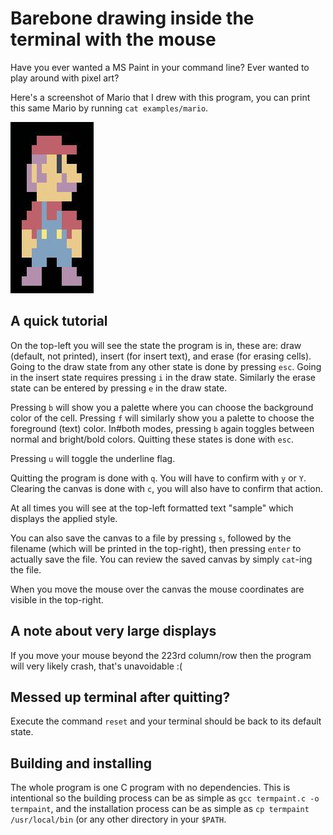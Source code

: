 # Barebone drawing inside the terminal with the mouse

Have you ever wanted a MS Paint in your command line?
Ever wanted to play around with pixel art?

Here's a screenshot of Mario that I drew with this program, you can print this same Mario by running `cat examples/mario`.

![Super Mario](/examples/mario.jpg)


## A quick tutorial

On the top-left you will see the state the program is in, these are:
draw (default, not printed), insert (for insert text), and erase (for erasing cells).
Going to the draw state from any other state is done by pressing `esc`.
Going in the insert state requires pressing `i` in the draw state.
Similarly the erase state can be entered by pressing `e` in the draw state.

Pressing `b` will show you a palette where you can choose the background color of the cell.
Pressing `f` will similarly show you a palette to choose the foreground (text) color.
In#both modes, pressing `b` again toggles between normal and bright/bold colors.
Quitting these states is done with `esc`.

Pressing `u` will toggle the underline flag.

Quitting the program is done with `q`. You will have to confirm with `y` or `Y`.
Clearing the canvas is done with `c`, you will also have to confirm that action.

At all times you will see at the top-left formatted text "sample" which displays the applied style.

You can also save the canvas to a file by pressing `s`, followed by the filename (which will be printed in the top-right), then pressing `enter` to actually save the file.
You can review the saved canvas by simply `cat`-ing the file.

When you move the mouse over the canvas the mouse coordinates are visible in the top-right.


## A note about very large displays

If you move your mouse beyond the 223rd column/row then the program will very likely crash, that's unavoidable :(


## Messed up terminal after quitting?

Execute the command `reset` and your terminal should be back to its default state.


## Building and installing

The whole program is one C program with no dependencies.
This is intentional so the building process can be as simple as `gcc termpaint.c -o termpaint`,
and the installation process can be as simple as `cp termpaint /usr/local/bin` (or any other directory in your `$PATH`.

